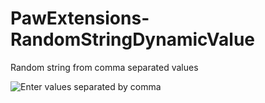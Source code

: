 # PawExtensions-RandomStringDynamicValue
Random string from comma separated values

![Enter values separated by comma](http://i.imgur.com/FSB7T9r.png "Preview")